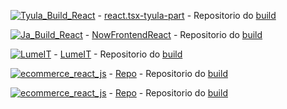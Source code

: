 

[![Tyula_Build_React](https://img.shields.io/badge/Tyula_Build_React-blue?style=for-the-badge)](https://662809504b7087007b279312--shimmering-arithmetic-ae63ed.netlify.app/) -  [react.tsx-tyula-part](https://github.com/Catson28/react.tsx-tyula-part) - Repositorio do [build](https://github.com/Catson28/Netlify_Tyula-salon_frontend)


[![Ja_Build_React](https://img.shields.io/badge/Ja_Build_React-red?style=for-the-badge)](https://jasoftware.netlify.app/) -  [NowFrontendReact](https://github.com/Catson28/NowFrontendReact) - Repositorio do [build](https://github.com/Catson28/BuildedNowFrontendReact)


[![LumeIT](https://img.shields.io/badge/LumeIT-orange?style=for-the-badge)](https://lumeit.netlify.app/) -  [LumeIT](https://github.com/Catson28/LumeIT) - Repositorio do [build](https://github.com/Catson28/Build-LumeIT)


[![ecommerce_react_js](https://img.shields.io/badge/ecommerce_react_js-yellow?style=for-the-badge)](https://lumeit.netlify.app/) -  [Repo](https://github.com/Catson28/ecommerce-react-js) - Repositorio do [build]()



[![ecommerce_react_js](https://img.shields.io/badge/autenticacao_basica_com_typescript-green?style=for-the-badge)](https://lumeit.netlify.app/) -  [Repo](https://github.com/Catson28/react_typescript_login) - Repositorio do [build]()
